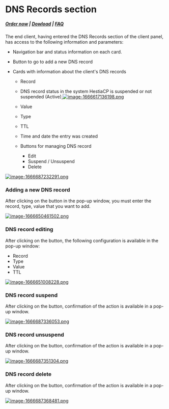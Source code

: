 # DNS Records section

#####  [Order now](https://puqcloud.com/index.php?rp=/store/whmcs-module-hestiacp) | [Dowload](https://download.puqcloud.com/WHMCS/servers/PUQ_WHMCS-HestiaCP/) | [FAQ](https://faq.puqcloud.com/)

The end client, having entered the DNS Records section of the client panel, has access to the following information and parameters:

- Navigation bar and status information on each card.
- Button to go to add a new DNS record
- Cards with information about the client's DNS records  
    
    - Record
    - DNS record status in the system HestiaCP is suspended or not suspended (Active)[ ![image-1666617136198.png](https://doc.puq.info/uploads/images/gallery/2022-10/scaled-1680-/image-1666617136198.png)](https://doc.puq.info/uploads/images/gallery/2022-10/image-1666617136198.png)
    - Value
    - Type
    - TTL
    - Time and date the entry was created
    - Buttons for managing DNS record  
        
        - Edit
        - Suspend / Unsuspend
        - Delete

[![image-1666687232291.png](https://doc.puq.info/uploads/images/gallery/2022-10/scaled-1680-/image-1666687232291.png)](https://doc.puq.info/uploads/images/gallery/2022-10/image-1666687232291.png)

### Adding a new DNS record

After clicking on the button in the pop-up window, you must enter the record, type, value that you want to add.

[![image-1666650461502.png](https://doc.puq.info/uploads/images/gallery/2022-10/scaled-1680-/image-1666650461502.png)](https://doc.puq.info/uploads/images/gallery/2022-10/image-1666650461502.png)

### DNS record editing

After clicking on the button, the following configuration is available in the pop-up window:

- Record
- Type
- Value
- TTL

[![image-1666651008228.png](https://doc.puq.info/uploads/images/gallery/2022-10/scaled-1680-/image-1666651008228.png)](https://doc.puq.info/uploads/images/gallery/2022-10/image-1666651008228.png)

### DNS record suspend

After clicking on the button, confirmation of the action is available in a pop-up window.

[![image-1666687336053.png](https://doc.puq.info/uploads/images/gallery/2022-10/scaled-1680-/image-1666687336053.png)](https://doc.puq.info/uploads/images/gallery/2022-10/image-1666687336053.png)

### DNS record unsuspend 

After clicking on the button, confirmation of the action is available in a pop-up window.

[![image-1666687351304.png](https://doc.puq.info/uploads/images/gallery/2022-10/scaled-1680-/image-1666687351304.png)](https://doc.puq.info/uploads/images/gallery/2022-10/image-1666687351304.png)

### DNS record delete

After clicking on the button, confirmation of the action is available in a pop-up window.

[![image-1666687368481.png](https://doc.puq.info/uploads/images/gallery/2022-10/scaled-1680-/image-1666687368481.png)](https://doc.puq.info/uploads/images/gallery/2022-10/image-1666687368481.png)

